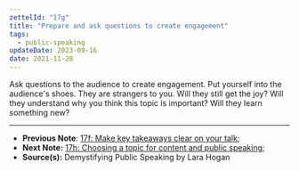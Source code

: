 ```yaml
---
zettelId: "17g"
title: "Prepare and ask questions to create engagement"
tags:
  - public-speaking
updateDate: 2023-09-16
date: 2021-11-28
---
```


Ask questions to the audience to create engagement. Put yourself into the audience's shoes. They are strangers to you. Will they still get the joy? Will they understand why you think this topic is important? Will they learn something new?

---

- **Previous Note**: [17f: Make key takeaways clear on your talk](/notes/17f/);
- **Next Note:** [17h: Choosing a topic for content and public speaking](/notes/17h/);
- **Source(s):** Demystifying Public Speaking by Lara Hogan
